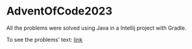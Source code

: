 # AdventOfCode2023
All the problems were solved using Java in a Intellij project with Gradle.

To see the problems' text: [link](https://adventofcode.com/)
